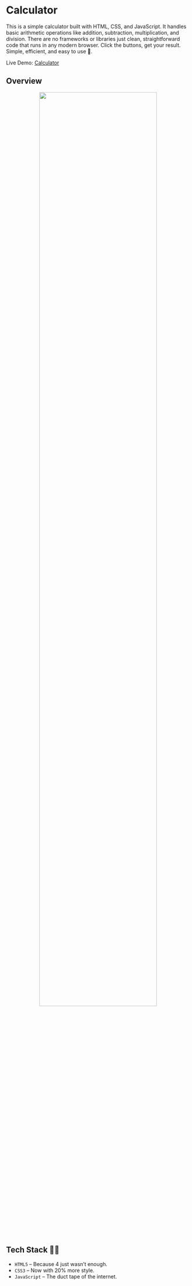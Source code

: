 # Calculator 
This is a simple calculator built with HTML, CSS, and JavaScript. It handles basic arithmetic operations like addition, subtraction, multiplication, and division.
There are no frameworks or libraries just clean, straightforward code that runs in any modern browser.
Click the buttons, get your result. Simple, efficient, and easy to use 🌷.

Live Demo: <a href = "https://golden-fox07.github.io/Calculator/" target="blank_"> Calculator </a>

## Overview
<p align="center">
  <img src = "https://github.com/user-attachments/assets/03864312-d4d6-4e6f-b5ae-2f32dc2386bd" width = "80%">
</p>

## Tech Stack 🧙‍♂️
* `HTML5` – Because 4 just wasn’t enough.
* `CSS3` – Now with 20% more style.
* `JavaScript` – The duct tape of the internet.
